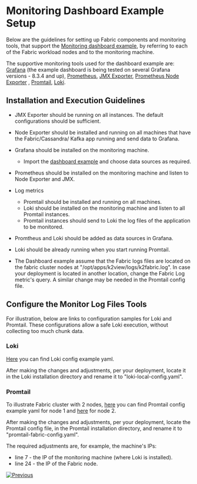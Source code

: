 # Monitoring Dashboard Example Setup

Below are the guidelines for setting up Fabric components and monitoring tools, that support the [Monitoring dashboard example](/articles/21_Fabric_troubleshooting/04_monitoring_dashboard_example.md), by referring to each of the Fabric workload nodes and to the monitoring machine.

The supportive monitoring tools used for the dashboard example are: [Grafana](https://grafana.com/) (the example dashboard is being tested on several Grafana versions - 8.3.4 and up), [Prometheus](https://prometheus.io/), [JMX Exporter](https://github.com/prometheus/jmx_exporter), [Prometheus Node Exporter](https://prometheus.io/docs/guides/node-exporter/) , [Promtail](https://grafana.com/docs/loki/latest/clients/promtail), [Loki](https://grafana.com/docs/loki/).

## Installation and Execution Guidelines

- JMX Exporter should be running on all instances. The default configurations should be sufficient.
- Node Exporter should be installed and running on all machines that have the Fabric/Cassandra/ Kafka app running and send data to Grafana.
- Grafana should be installed on the monitoring machine.
  - Import the [dashboard example](/articles/21_Fabric_troubleshooting/resources/grafana_fabric_all_base_reference.json) and choose data sources as required.

- Prometheus should be installed on the monitoring machine and listen to Node Exporter and JMX.
- Log metrics 

  - Promtail should be installed and running on all machines.
  - Loki should be installed on the monitoring machine and listen to all Promtail instances.
  - Promtail instances should send to Loki the log files of the application to be monitored.
- Promtheus and Loki should be added as data sources in Grafana.
- Loki should be already running when you start running Promtail.
- The Dashboard example assume that the Fabric logs files are located on the fabric cluster nodes at "/opt/apps/k2view/logs/k2fabric.log". In case your deployment is located in another location, change the Fabric Log metric's query. A similar change may be needed in the Promtail config file.

## Configure the Monitor Log Files Tools

For illustration, below are links to configuration samples for Loki and Promtail. These configurations allow a safe Loki execution, without collecting too much chunk data. 

### Loki 

[Here](/articles/21_Fabric_troubleshooting/resources/loki-local-config-example.yaml) you can find Loki config example yaml.

After making the changes and adjustments, per your deployment, locate it in the Loki installation directory and rename it to "loki-local-config.yaml".

### Promtail 

To illustrate Fabric cluster with 2 nodes, [here](/articles/21_Fabric_troubleshooting/resources/promtail-config-example-fabric1.yaml) you can find Promtail config example yaml for node 1 and [here](/articles/21_Fabric_troubleshooting/resources/promtail-config-example-fabric1.yaml) for node 2.

After making the changes and adjustments, per your deployment, locate the Promtail config file, in the Promtail installation directory, and rename it to "promtail-fabric-config.yaml".

The required adjustments are, for example, the machine's IPs:

* line 7 - the IP of the monitoring machine (where Loki is installed).
* line 24 - the IP of the Fabric node.



[![Previous](/articles/images/Previous.png)](/articles/21_Fabric_troubleshooting/04_monitoring_dashboard_example.md)
